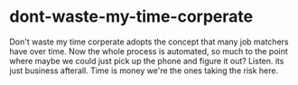 # dont-waste-my-time-corperate
 Don't waste my time corperate adopts the concept that many job matchers have over time. Now the whole process is automated, so much to the point where maybe we could just pick up the phone and figure it out? Listen. its just business afterall. Time is money we're the ones taking the risk here.

